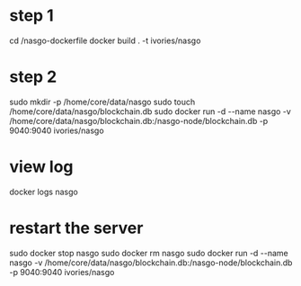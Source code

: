 # step 1
cd /nasgo-dockerfile
docker build . -t ivories/nasgo

# step 2
sudo mkdir -p /home/core/data/nasgo
sudo touch /home/core/data/nasgo/blockchain.db
sudo docker run -d --name nasgo -v /home/core/data/nasgo/blockchain.db:/nasgo-node/blockchain.db -p 9040:9040 ivories/nasgo

# view log
docker logs nasgo

# restart the server
sudo docker stop nasgo
sudo docker rm nasgo
sudo docker run -d --name nasgo -v /home/core/data/nasgo/blockchain.db:/nasgo-node/blockchain.db -p 9040:9040 ivories/nasgo

